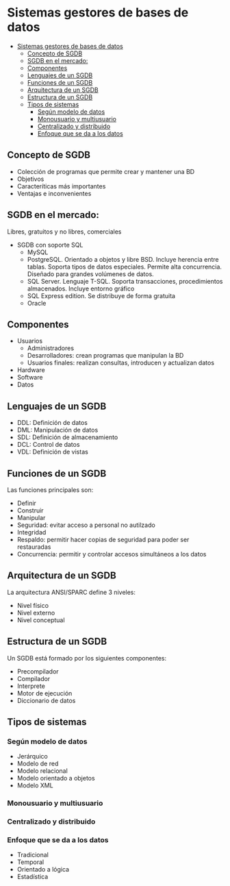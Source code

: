 # Sistemas gestores de bases de datos

- [Sistemas gestores de bases de datos](#sistemas-gestores-de-bases-de-datos)
  - [Concepto de SGDB](#concepto-de-sgdb)
  - [SGDB en el mercado:](#sgdb-en-el-mercado)
  - [Componentes](#componentes)
  - [Lenguajes de un SGDB](#lenguajes-de-un-sgdb)
  - [Funciones de un SGDB](#funciones-de-un-sgdb)
  - [Arquitectura de un SGDB](#arquitectura-de-un-sgdb)
  - [Estructura de un SGDB](#estructura-de-un-sgdb)
  - [Tipos de sistemas](#tipos-de-sistemas)
    - [Según modelo de datos](#seg%C3%BAn-modelo-de-datos)
    - [Monousuario y multiusuario](#monousuario-y-multiusuario)
    - [Centralizado y distribuido](#centralizado-y-distribuido)
    - [Enfoque que se da a los datos](#enfoque-que-se-da-a-los-datos)

## Concepto de SGDB

- Colección de programas que permite crear y mantener una BD
- Objetivos
- Caracteríticas más importantes
- Ventajas e inconvenientes

## SGDB en el mercado:

Libres, gratuitos y no libres, comerciales

- SGDB con soporte SQL
  - MySQL
  - PostgreSQL. Orientado a objetos y libre BSD. Incluye herencia entre tablas. Soporta tipos de datos especiales. Permite alta concurrencia. Diseñado para grandes volúmenes de datos.
  - SQL Server. Lenguaje T-SQL. Soporta transacciones, procedimientos almacenados. Incluye entorno gráfico
  - SQL Express edition. Se distribuye de forma gratuita
  - Oracle

## Componentes

- Usuarios
  - Administradores
  - Desarrolladores: crean programas que manipulan la BD
  - Usuarios finales: realizan consultas, introducen y actualizan datos
- Hardware
- Software
- Datos

## Lenguajes de un SGDB

- DDL: Definición de datos
- DML: Manipulación de datos
- SDL: Definición de almacenamiento
- DCL: Control de datos
- VDL: Definición de vistas

## Funciones de un SGDB

Las funciones principales son:

- Definir
- Construir
- Manipular
- Seguridad: evitar acceso a personal no autilzado
- Integridad
- Respaldo: permitir hacer copias de seguridad para poder ser restauradas
- Concurrencia: permitir y controlar accesos simultáneos a los datos

## Arquitectura de un SGDB

La arquitectura ANSI/SPARC define 3 niveles:

- Nivel físico
- Nivel externo
- Nivel conceptual

## Estructura de un SGDB

Un SGDB está formado por los siguientes componentes:

- Precompilador
- Compilador
- Interprete
- Motor de ejecución
- Diccionario de datos

## Tipos de sistemas

### Según modelo de datos

- Jerárquico
- Modelo de red
- Modelo relacional
- Modelo orientado a objetos
- Modelo XML

### Monousuario y multiusuario

### Centralizado y distribuido

### Enfoque que se da a los datos

- Tradicional
- Temporal
- Orientado a lógica
- Estadística
